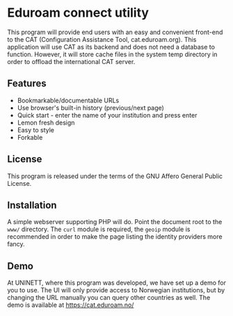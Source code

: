 # Eduroam connect utility

This program will provide end users with an easy and convenient front-end to the
CAT (Configuration Assistance Tool, cat.eduroam.org).  This application will use
CAT as its backend and does not need a database to function.  However, it will
store cache files in the system temp directory in order to offload the
international CAT server.

## Features
* Bookmarkable/documentable URLs
* Use browser's built-in history (previous/next page)
* Quick start - enter the name of your institution and press enter
* Lemon fresh design
* Easy to style
* Forkable

## License
This program is released under the terms of the GNU Affero General Public
License.

## Installation
A simple webserver supporting PHP will do.  Point the document root to the
`www/` directory.  The `curl` module is required, the `geoip` module is
recommended in order to make the page listing the identity providers more fancy.

## Demo
At UNINETT, where this program was developed, we have set up a demo for you to
use.  The UI will only provide access to Norwegian institutions, but by changing
the URL manually you can query other countries as well.  The demo is available
at https://cat.eduroam.no/
